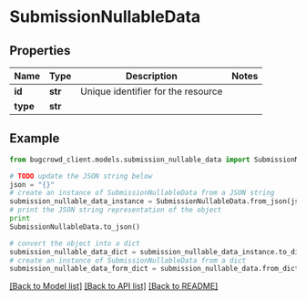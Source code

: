 # SubmissionNullableData


## Properties

Name | Type | Description | Notes
------------ | ------------- | ------------- | -------------
**id** | **str** | Unique identifier for the resource | 
**type** | **str** |  | 

## Example

```python
from bugcrowd_client.models.submission_nullable_data import SubmissionNullableData

# TODO update the JSON string below
json = "{}"
# create an instance of SubmissionNullableData from a JSON string
submission_nullable_data_instance = SubmissionNullableData.from_json(json)
# print the JSON string representation of the object
print
SubmissionNullableData.to_json()

# convert the object into a dict
submission_nullable_data_dict = submission_nullable_data_instance.to_dict()
# create an instance of SubmissionNullableData from a dict
submission_nullable_data_form_dict = submission_nullable_data.from_dict(submission_nullable_data_dict)
```
[[Back to Model list]](../README.md#documentation-for-models) [[Back to API list]](../README.md#documentation-for-api-endpoints) [[Back to README]](../README.md)


